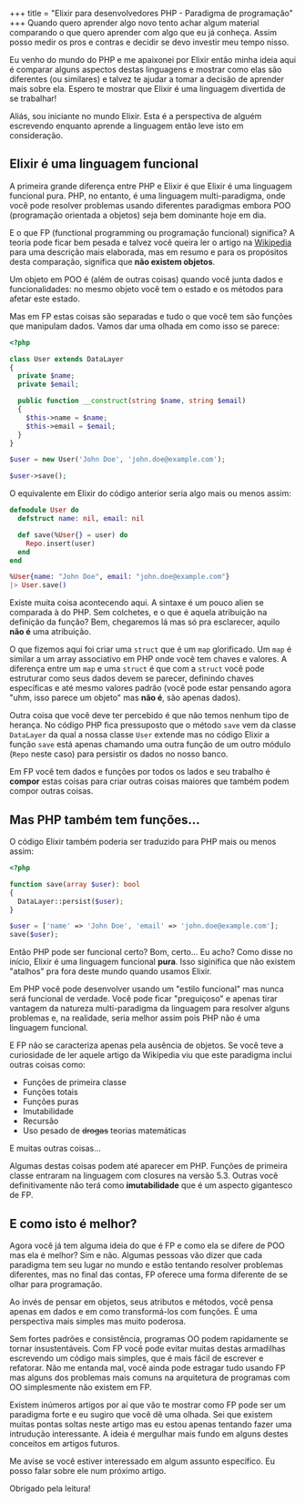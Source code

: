 +++
title = "Elixir para desenvolvedores PHP - Paradigma de programação"
+++
Quando quero aprender algo novo tento achar algum material comparando o que quero aprender com algo que eu já conheça. Assim posso medir os pros e contras e decidir se devo investir meu tempo nisso.

Eu venho do mundo do PHP e me apaixonei por Elixir então minha ideia aqui é comparar alguns aspectos destas linguagens e mostrar como elas são diferentes (ou similares) e talvez te ajudar a tomar a decisão de aprender mais sobre ela. Espero te mostrar que Elixir é uma linguagem divertida de se trabalhar!

Aliás, sou iniciante no mundo Elixir. Esta é a perspectiva de alguém escrevendo enquanto aprende a linguagem então leve isto em consideração.

## Elixir é uma linguagem funcional

A primeira grande diferença entre PHP e Elixir é que Elixir é uma linguagem funcional pura. PHP, no entanto, é uma linguagem multi-paradigma, onde você pode resolver problemas usando diferentes paradigmas embora POO (programação orientada a objetos) seja bem dominante hoje em dia.

E o que FP (functional programming ou programação funcional) significa? A teoria pode ficar bem pesada e talvez você queira ler o artigo na [Wikipedia](https://en.wikipedia.org/wiki/Functional_programming) para uma descrição mais elaborada, mas em resumo e para os propósitos desta comparação, significa que **não existem objetos**.

Um objeto em POO é (além de outras coisas) quando você junta dados e funcionalidades: no mesmo objeto você tem o estado e os métodos para afetar este estado.

Mas em FP estas coisas são separadas e tudo o que você tem são funções que manipulam dados. Vamos dar uma olhada em como isso se parece:

```php
<?php

class User extends DataLayer
{
  private $name;
  private $email;

  public function __construct(string $name, string $email)
  {
    $this->name = $name;
    $this->email = $email;
  }
}

$user = new User('John Doe', 'john.doe@example.com');

$user->save();
```

O equivalente em Elixir do código anterior seria algo mais ou menos assim:

```elixir
defmodule User do
  defstruct name: nil, email: nil

  def save(%User{} = user) do
    Repo.insert(user)
  end
end

%User{name: "John Doe", email: "john.doe@example.com"}
|> User.save()
```

Existe muita coisa acontecendo aqui. A sintaxe é um pouco alien se comparada à do PHP. Sem colchetes, e o que é aquela atribuição na definição da função? Bem, chegaremos lá mas só pra esclarecer, aquilo **não é** uma atribuição.

O que fizemos aqui foi criar uma `struct` que é um `map` glorificado. Um `map` é similar a um array associativo em PHP onde você tem chaves e valores. A diferença entre um `map` e uma `struct` é que com a `struct` você pode estruturar como seus dados devem se parecer, definindo chaves específicas e até mesmo valores padrão (você pode estar pensando agora "uhm, isso parece um objeto" mas **não é**, são apenas dados).

Outra coisa que você deve ter percebido é que não temos nenhum tipo de herança. No código PHP fica pressuposto que o método `save` vem da classe `DataLayer` da qual a nossa classe `User` extende mas no código Elixir a função `save` está apenas chamando uma outra função de um outro módulo (`Repo` neste caso) para persistir os dados no nosso banco.

Em FP você tem dados e funções por todos os lados e seu trabalho é **compor** estas coisas para criar outras coisas maiores que também podem compor outras coisas.

## Mas PHP também tem funções...

O código Elixir também poderia ser traduzido para PHP mais ou menos assim:

```php
<?php

function save(array $user): bool
{
  DataLayer::persist($user);
}

$user = ['name' => 'John Doe', 'email' => 'john.doe@example.com'];
save($user);
```

Então PHP pode ser funcional certo? Bom, certo... Eu acho? Como disse no início, Elixir é uma linguagem funcional **pura**. Isso siginifica que não existem "atalhos" pra fora deste mundo quando usamos Elixir.

Em PHP você pode desenvolver usando um "estilo funcional" mas nunca será funcional de verdade. Você pode ficar "preguiçoso" e apenas tirar vantagem da natureza multi-paradigma da linguagem para resolver alguns problemas e, na realidade, seria melhor assim pois PHP não é uma linguagem funcional.

E FP não se caracteriza apenas pela ausência de objetos. Se você teve a curiosidade de ler aquele artigo da Wikipedia viu que este paradigma inclui outras coisas como:

- Funções de primeira classe
- Funções totais
- Funções puras
- Imutabilidade
- Recursão
- Uso pesado de ~~drogas~~ teorias matemáticas

E muitas outras coisas...

Algumas destas coisas podem até aparecer em PHP. Funções de primeira classe entraram na linguagem com closures na versão 5.3. Outras você definitivamente não terá como **imutabilidade** que é um aspecto gigantesco de FP.

## E como isto é melhor?

Agora você já tem alguma ideia do que é FP e como ela se difere de POO mas ela é melhor? Sim e não. Algumas pessoas vão dizer que cada paradigma tem seu lugar no mundo e estão tentando resolver problemas diferentes, mas no final das contas, FP oferece uma forma diferente de se olhar para programação.

Ao invés de pensar em objetos, seus atributos e métodos, você pensa apenas em dados e em como transformá-los com funções. É uma perspectiva mais simples mas muito poderosa.

Sem fortes padrões e consistência, programas OO podem rapidamente se tornar insustentáveis. Com FP você pode evitar muitas destas armadilhas escrevendo um código mais simples, que é mais fácil de escrever e refatorar. Não me entanda mal, você ainda pode estragar tudo usando FP mas alguns dos problemas mais comuns na arquitetura de programas com OO simplesmente não existem em FP.

Existem inúmeros artigos por aí que vão te mostrar como FP pode ser um paradigma forte e eu sugiro que você dê uma olhada. Sei que existem muitas pontas soltas neste artigo mas eu estou apenas tentando fazer uma intrudução interessante. A ideia é mergulhar mais fundo em alguns destes conceitos em artigos futuros.

Me avise se você estiver interessado em algum assunto específico. Eu posso falar sobre ele num próximo artigo.

Obrigado pela leitura!
